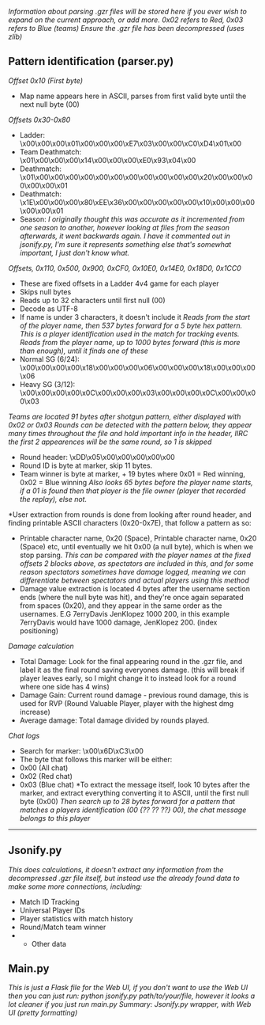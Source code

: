 *Information about parsing .gzr files will be stored here if you ever wish to expand on the current approach, or add more.*
*0x02 refers to Red, 0x03 refers to Blue (teams)*
*Ensure the .gzr file has been decompressed (uses zlib)*

## Pattern identification (parser.py)
*Offset 0x10 (First byte)*
- Map name appears here in ASCII, parses from first valid byte until the next null byte (00)

*Offsets 0x30-0x80*
- Ladder:             \x00\x00\x00\x01\x00\x00\x00\xE7\x03\x00\x00\xC0\xD4\x01\x00
- Team Deathmatch:    \x01\x00\x00\x00\x14\x00\x00\x00\xE0\x93\x04\x00
- Deathmatch:         \x01\x00\x00\x00\x00\x00\x00\x00\x00\x00\x00\x00\x20\x00\x00\x00\x00\x00\x01
- Deathmatch:         \x1E\x00\x00\x00\x80\xEE\x36\x00\x00\x00\x00\x00\x10\x00\x00\x00\x00\x00\x01
- Season: *I originally thought this was accurate as it incremented from one season to another, however looking at files from the season afterwards, it went backwards again. I have it commented out in jsonify.py, I'm sure it represents something else that's somewhat important, I just don't know what.*

*Offsets, 0x110, 0x500, 0x900, 0xCF0, 0x10E0, 0x14E0, 0x18D0, 0x1CC0*
- These are fixed offsets in a Ladder 4v4 game for each player
- Skips null bytes
- Reads up to 32 characters until first null (00)
- Decode as UTF-8
- If name is under 3 characters, it doesn't include it
*Reads from the start of the player name, then 537 bytes forward for a 5 byte hex pattern. This is a player identification used in the match for tracking events.*
*Reads from the player name, up to 1000 bytes forward (this is more than enough), until it finds one of these*
- Normal SG (6/24):   \x00\x00\x00\x00\x18\x00\x00\x00\x06\x00\x00\x00\x18\x00\x00\x00\x06
- Heavy SG (3/12):    \x00\x00\x00\x00\x0C\x00\x00\x00\x03\x00\x00\x00\x0C\x00\x00\x00\x03

*Teams are located 91 bytes after shotgun pattern, either displayed with 0x02 or 0x03*
*Rounds can be detected with the pattern below, they appear many times throughout the file and hold important info in the header, IIRC the first 2 appearences will be the same round, so 1 is skipped*
- Round header:       \xDD\x05\x00\x00\x00\x00\x00
- Round ID is byte at marker, skip 11 bytes.
- Team winner is byte at marker, + 19 bytes where 0x01 = Red winning, 0x02 = Blue winning
*Also looks 65 bytes before the player name starts, if a 01 is found then that player is the file owner (player that recorded the replay), else not.*

*User extraction from rounds is done from looking after round header, and finding printable ASCII characters (0x20-0x7E), that follow a pattern as so:
- Printable character name, 0x20 (Space), Printable character name, 0x20 (Space) etc, until eventually we hit 0x00 (a null byte), which is when we stop parsing.
*This can be compared with the player names at the fixed offsets 2 blocks above, as spectators are included in this, and for some reason spectators sometimes have damage logged, meaning we can differentiate between spectators and actual players using this method*
- Damage value extraction is located 4 bytes after the username section ends (where the null byte was hit), and they're once again separated from spaces (0x20), and they appear in the same order as the usernames. E.G 7erryDavis JenKlopez    1000 200, in this example 7erryDavis would have 1000 damage, JenKlopez 200. (index positioning)

*Damage calculation*
- Total Damage: Look for the final appearing round in the .gzr file, and label it as the final round saving everyones damage. (this will break if player leaves early, so I might change it to instead look for a round where one side has 4 wins)
- Damage Gain: Current round damage - previous round damage, this is used for RVP (Round Valuable Player, player with the highest dmg increase)
- Average damage: Total damage divided by rounds played.

*Chat logs*
- Search for marker: \x00\x6D\xC3\x00
- The byte that follows this marker will be either:
- 0x00 (All chat)
- 0x02 (Red chat)
- 0x03 (Blue chat)
*To extract the message itself, look 10 bytes after the marker, and extract everything converting it to ASCII, until the first null byte (0x00)
*Then search up to 28 bytes forward for a pattern that matches a players identification (00 {?? ?? ??} 00), the chat message belongs to this player*
---

## Jsonify.py
*This does calculations, it doesn't extract any information from the decompressed .gzr file itself, but instead use the already found data to make some more connections, including:*
- Match ID Tracking
- Universal Player IDs
- Player statistics with match history
- Round/Match team winner
- + Other data

## Main.py
*This is just a Flask file for the Web UI, if you don't want to use the Web UI then you can just run: python jsonify.py path/to/your/file, however it looks a lot cleaner if you just run main.py*
*Summary: Jsonify.py wrapper, with Web UI (pretty formatting)*
